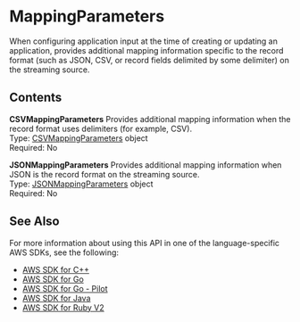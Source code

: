 # MappingParameters<a name="API_MappingParameters"></a>

When configuring application input at the time of creating or updating an application, provides additional mapping information specific to the record format \(such as JSON, CSV, or record fields delimited by some delimiter\) on the streaming source\.

## Contents<a name="API_MappingParameters_Contents"></a>

 **CSVMappingParameters**   <a name="analytics-Type-MappingParameters-CSVMappingParameters"></a>
Provides additional mapping information when the record format uses delimiters \(for example, CSV\)\.  
Type: [CSVMappingParameters](API_CSVMappingParameters.md) object  
Required: No

 **JSONMappingParameters**   <a name="analytics-Type-MappingParameters-JSONMappingParameters"></a>
Provides additional mapping information when JSON is the record format on the streaming source\.  
Type: [JSONMappingParameters](API_JSONMappingParameters.md) object  
Required: No

## See Also<a name="API_MappingParameters_SeeAlso"></a>

For more information about using this API in one of the language\-specific AWS SDKs, see the following:
+  [AWS SDK for C\+\+](https://docs.aws.amazon.com/goto/SdkForCpp/kinesisanalytics-2015-08-14/MappingParameters) 
+  [AWS SDK for Go](https://docs.aws.amazon.com/goto/SdkForGoV1/kinesisanalytics-2015-08-14/MappingParameters) 
+  [AWS SDK for Go \- Pilot](https://docs.aws.amazon.com/goto/SdkForGoPilot/kinesisanalytics-2015-08-14/MappingParameters) 
+  [AWS SDK for Java](https://docs.aws.amazon.com/goto/SdkForJava/kinesisanalytics-2015-08-14/MappingParameters) 
+  [AWS SDK for Ruby V2](https://docs.aws.amazon.com/goto/SdkForRubyV2/kinesisanalytics-2015-08-14/MappingParameters) 